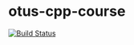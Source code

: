 # otus-cpp-course
[![Build Status](https://travis-ci.org/kerkerker/otus-cpp-course.svg?branch=01.homework)](https://travis-ci.org/kerkerker/otus-cpp-course)